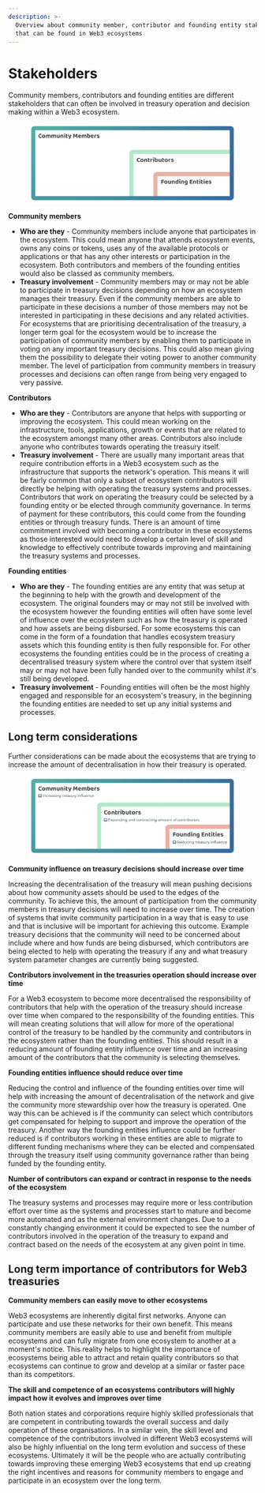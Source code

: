 ```yaml
---
description: >-
  Overview about community member, contributor and founding entity stakeholders
  that can be found in Web3 ecosystems
---
```


# Stakeholders

Community members, contributors and founding entities are different stakeholders that can often be involved in treasury operation and decision making within a Web3 ecosystem.

<figure><img src="../.gitbook/assets/treasury-stakeholders.jpg" alt=""><figcaption></figcaption></figure>

**Community members**

* **Who are they** - Community members include anyone that participates in the ecosystem. This could mean anyone that attends ecosystem events, owns any coins or tokens, uses any of the available protocols or applications or that has any other interests or participation in the ecosystem. Both contributors and members of the founding entities would also be classed as community members.
* **Treasury involvement** - Community members may or may not be able to participate in treasury decisions depending on how an ecosystem manages their treasury. Even if the community members are able to participate in these decisions a number of those members may not be interested in participating in these decisions and any related activities. For ecosystems that are prioritising decentralisation of the treasury, a longer term goal for the ecosystem would be to increase the participation of community members by enabling them to participate in voting on any important treasury decisions. This could also mean giving them the possibility to delegate their voting power to another community member. The level of participation from community members in treasury processes and decisions can often range from being very engaged to very passive.



**Contributors**

* **Who are they** - Contributors are anyone that helps with supporting or improving the ecosystem. This could mean working on the infrastructure, tools, applications, growth or events that are related to the ecosystem amongst many other areas. Contributors also include anyone who contributes towards operating the treasury itself.
* **Treasury involvement** - There are usually many important areas that require contribution efforts in a Web3 ecosystem such as the infrastructure that supports the network's operation. This means it will be fairly common that only a subset of ecosystem contributors will directly be helping with operating the treasury systems and processes. Contributors that work on operating the treasury could be selected by a founding entity or be elected through community governance. In terms of payment for these contributors, this could come from the founding entities or through treasury funds. There is an amount of time commitment involved with becoming a contributor in these ecosystems as those interested would need to develop a certain level of skill and knowledge to effectively contribute towards improving and maintaining the treasury systems and processes.



**Founding entities**

* **Who are they** - The founding entities are any entity that was setup at the beginning to help with the growth and development of the ecosystem. The original founders may or may not still be involved with the ecosystem however the founding entities will often have some level of influence over the ecosystem such as how the treasury is operated and how assets are being disbursed. For some ecosystems this can come in the form of a foundation that handles ecosystem treasury assets which this founding entity is then fully responsible for. For other ecosystems the founding entities could be in the process of creating a decentralised treasury system where the control over that system itself may or may not have been fully handed over to the community whilst it's still being developed.
* **Treasury involvement** - Founding entities will often be the most highly engaged and responsible for an ecosystem's treasury, in the beginning the founding entities are needed to set up any initial systems and processes.



## Long term considerations

Further considerations can be made about the ecosystems that are trying to increase the amount of decentralisation in how their treasury is operated.

<figure><img src="../.gitbook/assets/treasury-stakeholders-long-term.jpg" alt=""><figcaption></figcaption></figure>



**Community influence on treasury decisions should increase over time**

Increasing the decentralisation of the treasury will mean pushing decisions about how community assets should be used to the edges of the community. To achieve this, the amount of participation from the community members in treasury decisions will need to increase over time. The creation of systems that invite community participation in a way that is easy to use and that is inclusive will be important for achieving this outcome. Example treasury decisions that the community will need to be concerned about include where and how funds are being disbursed, which contributors are being elected to help with operating the treasury if any and what treasury system parameter changes are currently being suggested.



**Contributors involvement in the treasuries operation should increase over time**

For a Web3 ecosystem to become more decentralised the responsibility of contributors that help with the operation of the treasury should increase over time when compared to the responsibility of the founding entities. This will mean creating solutions that will allow for more of the operational control of the treasury to be handled by the community and contributors in the ecosystem rather than the founding entities. This should result in a reducing amount of founding entity influence over time and an increasing amount of the contributors that the community is selecting themselves.



**Founding entities influence should reduce over time**

Reducing the control and influence of the founding entities over time will help with increasing the amount of decentralisation of the network and give the community more stewardship over how the treasury is operated. One way this can be achieved is if the community can select which contributors get compensated for helping to support and improve the operation of the treasury. Another way the founding entities influence could be further reduced is if contributors working in these entities are able to migrate to different funding mechanisms where they can be elected and compensated through the treasury itself using community governance rather than being funded by the founding entity.



**Number of contributors can expand or contract in response to the needs of the ecosystem**

The treasury systems and processes may require more or less contribution effort over time as the systems and processes start to mature and become more automated and as the external environment changes. Due to a constantly changing environment it could be expected to see the number of contributors involved in the operation of the treasury to expand and contract based on the needs of the ecosystem at any given point in time.



## Long term importance of contributors for Web3 treasuries



**Community members can easily move to other ecosystems**

Web3 ecosystems are inherently digital first networks. Anyone can participate and use these networks for their own benefit. This means community members are easily able to use and benefit from multiple ecosystems and can fully migrate from one ecosystem to another at a moment's notice. This reality helps to highlight the importance of ecosystems being able to attract and retain quality contributors so that ecosystems can continue to grow and develop at a similar or faster pace than its competitors.



**The skill and competence of an ecosystems contributors will highly impact how it evolves and improves over time**

Both nation states and corporations require highly skilled professionals that are competent in contributing towards the overall success and daily operation of these organisations. In a similar vein, the skill level and competence of the contributors involved in different Web3 ecosystems will also be highly influential on the long term evolution and success of these ecosystems. Ultimately it will be the people who are actually contributing towards improving these emerging Web3 ecosystems that end up creating the right incentives and reasons for community members to engage and participate in an ecosystem over the long term.
